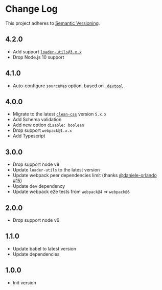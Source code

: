 # Change Log

This project adheres to [Semantic Versioning](http://semver.org/).

## 4.2.0

- Add support [`loader-utils@3.x.x`](https://github.com/webpack/loader-utils/releases/tag/v3.0.0)
- Drop Node.js 10 support

## 4.1.0

- Auto-configure `sourceMap` option, based on [`.devtool`](https://webpack.js.org/configuration/devtool/#devtool)

## 4.0.0

- Migrate to the latest [`clean-css`](https://clean-css.github.io/) version `5.x.x`
- Add Schema validation
- Add new option `disable: boolean`
- Drop support `webpack@1.x.x`
- Add Typescript

## 3.0.0

- Drop support node v8
- Update `loader-utils` to the latest version
- Update webpack peer dependencies limit (thanks [@daniele-orlando](https://github.com/daniele-orlando) [#15](https://github.com/retyui/clean-css-loader/issues/15))
- Update dev dependency
- Update webpack e2e tests from `webpack@4` => `webpack@5`

## 2.0.0

- Drop support node v6

## 1.1.0

- Update babel to latest version
- Update dependencies

## 1.0.0

- Init version

